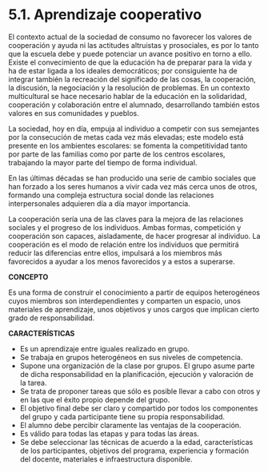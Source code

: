 
# 5.1. Aprendizaje cooperativo

El contexto actual de la sociedad de consumo no favorecer los valores de cooperación y ayuda ni las actitudes altruistas y prosociales, es por lo tanto que la escuela debe y puede potenciar un avance positivo en torno a ello. Existe el convecimiento de que la educación ha de preparar para la vida y ha de estar ligada a los ideales democráticos; por consiguiente ha de integrar también la recreación del significado de las cosas, la cooperación, la discusión, la negociación y la resolución de problemas. En un contexto multicultural se hace necesario hablar de la educación en la solidaridad, cooperación y colaboración entre el alumnado, desarrollando también estos valores en sus comunidades y pueblos.

La sociedad, hoy en día, empuja al individuo a competir con sus semejantes por la consecución de metas cada vez más elevadas; este modelo está presente en los ambientes escolares: se fomenta la competitividad tanto por parte de las familias como por parte de los centros escolares, trabajando la mayor parte del tiempo de forma individual.

En las últimas décadas se han producido una serie de cambio sociales que han forzado a los seres humanos a vivir cada vez más cerca unos de otros, formando una compleja estructura social donde las relaciones interpersonales adquieren día a día mayor importancia.

La cooperación sería una de las claves para la mejora de las relaciones sociales y el progreso de los individuos. Ambas formas, competición y cooperación son capaces, aisladamente, de hacer progresar al individuo. La cooperación es el modo de relación entre los individuos que permitirá reducir las diferencias entre ellos, impulsará a los miembros más favorecidos a ayudar a los menos favorecidos y a estos a superarse.

**CONCEPTO**

Es una forma de construir el conocimiento a partir de equipos heterogéneos cuyos miembros son interdependientes y comparten un espacio, unos materiales de aprendizaje, unos objetivos y unos cargos que implican cierto grado de responsabilidad.

**CARACTERÍSTICAS**

- Es un aprendizaje entre iguales realizado en grupo.
- Se trabaja en grupos heterogéneos en sus niveles de competencia.
- Supone una organización de la clase por grupos. El grupo asume parte de dicha responsabilidad en la planificación, ejecución y valoración de la tarea.
- Se trata de proponer tareas que sólo es posible llevar a cabo con otros y en las que el éxito propio depende del grupo.
- El objetivo final debe ser claro y compartido por todos los componentes del grupo y cada participante tiene su propia responsabilidad.
- El alumno debe percibir claramente las ventajas de la cooperación.
- Es válido para todas las etapas y para todas las áreas.
- Se debe seleccionar las técnicas de acuerdo a la edad, características de los participantes, objetivos del programa, experiencia y formación del docente, materiales e infraestructura disponible.
